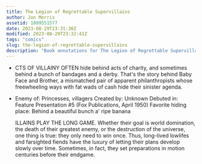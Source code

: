 ```yaml
---
title: The Legion of Regrettable Supervillains
author: Jon Morris
assetid: 1099551577
date: 2023-08-29T23:31:30Z
modified: 2023-08-29T23:32:41Z
tags: "comics"
slug: the-legion-of-regrettable-supervillains
description: "Book annotations for The Legion of Regrettable Supervillains by Jon Morris"
---
```


*  CTS OF VILLAINY OFTEN hide behind acts of charity, and sometimes behind a bunch of bandages and a derby. That's the story behind Baby Face and Brother, a mismatched pair of apparent philanthropists whose freewheeling ways with fat wads of cash hide their sinister agenda.

*  Enemy of: Princesses, villagers
   Created by: Unknown
   Debuted in: Feature Presentation #5 (Fox Publications, April 1950)
   Favorite hiding place: Behind a beautiful bunch a' ripe banana
   
   ILLAINS PLAY THE LONG GAME. Whether their goal is world domination, the death of their greatest enemy, or the destruction of the universe, one thing is true: they only need to win once. Thus, long-lived lowlifes and farsighted fiends have the luxury of letting their plans develop slowly over time. Sometimes, in fact, they set preparations in motion centuries before their endgame.

